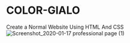 # COLOR-GIALO
Create a Normal Website Using HTML And CSS
![Screenshot_2020-01-17 professional page (1)](https://github.com/ManojKumar77777/COLOR-GIALO/assets/101569006/938dbca4-f326-494b-855a-fc41dc9bbf5f)

